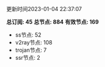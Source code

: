 更新时间2023-01-04 22:37:07

**总订阅: 45**
**总节点: 884**
**有效节点: 169**
- ss节点: 52
- v2ray节点: 108
- trojan节点: 7
- ssr节点: 2
